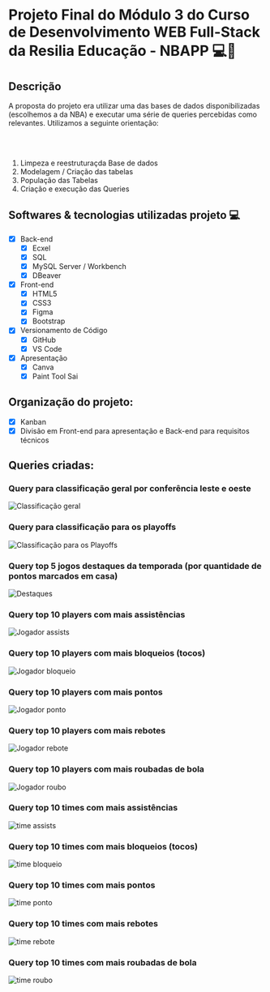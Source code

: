 # Projeto Final do Módulo 3 do Curso de Desenvolvimento WEB Full-Stack da Resilia Educação - NBAPP :computer::basketball:

## Descrição
A proposta do projeto era utilizar uma das bases de dados disponibilizadas (escolhemos a da NBA) e executar uma série de queries percebidas como relevantes. Utilizamos a seguinte orientação:

<br>
<br>

1. Limpeza e reestruturaçda Base de dados
2. Modelagem / Criação das tabelas
3. População das Tabelas
4. Criação e execução das Queries


## Softwares & tecnologias utilizadas projeto :computer:

- [x] Back-end
    - [x] Ecxel
    - [x] SQL
    - [x] MySQL Server / Workbench
    - [x] DBeaver
- [x] Front-end
    - [x] HTML5
    - [x] CSS3
    - [x] Figma
    - [x] Bootstrap
- [x] Versionamento de Código
    - [x] GitHub
    - [x] VS Code
- [x] Apresentação
    - [x] Canva
    - [x] Paint Tool Sai

## Organização do projeto:

- [x] Kanban
- [x] Divisão em Front-end para apresentação e Back-end para requisitos técnicos

## Queries criadas:

### Query para classificação geral por conferência leste e oeste
![Classificação geral](./Front/assets/img/img-readme/classificacao-geral.jpeg)

### Query para classificação para os playoffs
![Classificação para os Playoffs](./Front/assets/img/img-readme/classificacao-playoffs.jpeg)

### Query top 5 jogos destaques da temporada (por quantidade de pontos marcados em casa)
![Destaques](./Front/assets/img/img-readme/destaques.png)

### Query top 10 players com mais assistências
![Jogador assists](./Front/assets/img/img-readme/jogador-assists.png)

### Query top 10 players com mais bloqueios (tocos)
![Jogador bloqueio](./Front/assets/img/img-readme/jogador-bloqueio.png)

### Query top 10 players com mais pontos
![Jogador ponto](./Front/assets/img/img-readme/jogador-ponto.png)

### Query top 10 players com mais rebotes
![Jogador rebote](./Front/assets/img/img-readme/jogador-rebote.png)

### Query top 10 players com mais roubadas de bola
![Jogador roubo](./Front/assets/img/img-readme/jogador-roubo.png)

### Query top 10 times com mais assistências
![time assists](./Front/assets/img/img-readme/time-assists.png)

### Query top 10 times com mais bloqueios (tocos)
![time bloqueio](./Front/assets/img/img-readme/time-bloqueio.png)

### Query top 10 times com mais pontos
![time ponto](./Front/assets/img/img-readme/time-ponto.png)

### Query top 10 times com mais rebotes
![time rebote](./Front/assets/img/img-readme/time-rebote.png)

### Query top 10 times com mais roubadas de bola
![time roubo](./Front/assets/img/img-readme/time-roubo.png)

